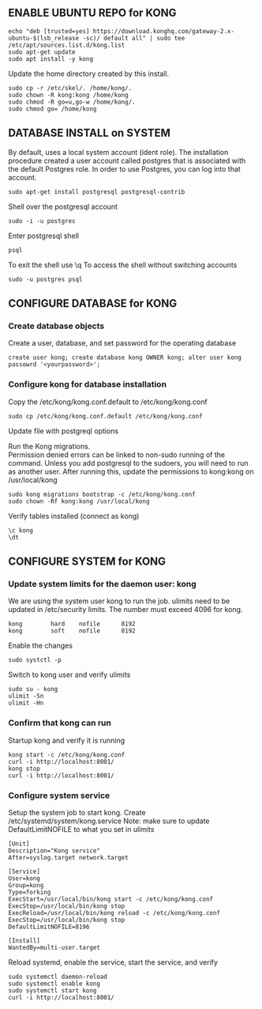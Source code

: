 ## ENABLE UBUNTU REPO for KONG
```
echo "deb [trusted=yes] https://download.konghq.com/gateway-2.x-ubuntu-$(lsb_release -sc)/ default all" | sudo tee /etc/apt/sources.list.d/kong.list 
sudo apt-get update
sudo apt install -y kong
```
Update the home directory created by this install.
```
sudo cp -r /etc/skel/. /home/kong/.
sudo chown -R kong:kong /home/kong
sudo chmod -R go=u,go-w /home/kong/.
sudo chmod go= /home/kong
```

## DATABASE INSTALL on SYSTEM

By default, uses a local system account (ident role).  The installation procedure created a user account called postgres that is associated with the default Postgres role. In order to use Postgres, you can log into that account.
```
sudo apt-get install postgresql postgresql-contrib
```

Shell over the postgresql account
```
sudo -i -u postgres
```

Enter postgresql shell
```
psql
```

To exit the shell use \q
To access the shell without switching accounts
```
sudo -u postgres psql
```

## CONFIGURE DATABASE for KONG

### Create database objects
Create a user, database, and set password for the operating database
```
create user kong; create database kong OWNER kong; alter user kong passowrd '<yourpassword>';
```
### Configure kong for database installation
Copy the /etc/kong/kong.conf.default to /etc/kong/kong.conf
```
sudo cp /etc/kong/kong.conf.default /etc/kong/kong.conf
```
Update file with postgreql options

Run the Kong migrations.  
Permission denied errors can be linked to non-sudo running of the command.  Unless you add postgresql to the sudoers, you will need to run as another user.
After running this, update the permissions to kong:kong on /usr/local/kong

```
sudo kong migrations bootstrap -c /etc/kong/kong.conf
sudo chown -Rf kong:kong /usr/local/kong
```

Verify tables installed (connect as kong)
```
\c kong
\dt
```

## CONFIGURE SYSTEM for KONG

### Update system limits for the daemon user: kong
We are using the system user kong to run the job.  ulimits need to be updated in /etc/security limits.  The number must exceed 4096 for kong.
```
kong		hard	nofile		8192
kong		soft	nofile		8192
```

Enable the changes
```
sudo systctl -p
```

Switch to kong user and verify ulimits
```
sudo su - kong
ulimit -Sn
ulimit -Hn
```

### Confirm that kong can run

Startup kong and verify it is running
```
kong start -c /etc/kong/kong.conf
curl -i http://localhost:8001/
kong stop
curl -i http://localhost:8001/
```

### Configure system service
Setup the system job to start kong.  Create /etc/systemd/system/kong.service
Note: make sure to update DefaultLimitNOFILE to what you set in ulimits
```
[Unit]
Description="Kong service"
After=syslog.target network.target

[Service]
User=kong
Group=kong
Type=forking
ExecStart=/usr/local/bin/kong start -c /etc/kong/kong.conf
ExecStop=/usr/local/bin/kong stop 
ExecReload=/usr/local/bin/kong reload -c /etc/kong/kong.conf
ExecStop=/usr/local/bin/kong stop
DefaultLimitNOFILE=8196

[Install]
WantedBy=multi-user.target
```
Reload systemd, enable the service, start the service, and verify
```
sudo systemctl daemon-reload
sudo systemctl enable kong
sudo systemctl start kong
curl -i http://localhost:8001/
```


